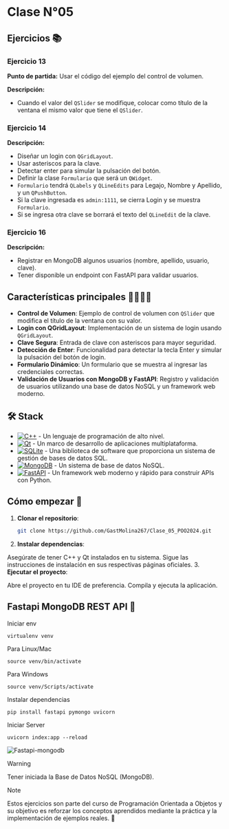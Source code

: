 # Clase N°05
## Ejercicios 📚

### Ejercicio 13
**Punto de partida:** Usar el código del ejemplo del control de volumen.

**Descripción:**
- Cuando el valor del `QSlider` se modifique, colocar como título de la ventana el mismo valor que tiene el `QSlider`.

### Ejercicio 14
**Descripción:**
- Diseñar un login con `QGridLayout`.
- Usar asteriscos para la clave.
- Detectar enter para simular la pulsación del botón.
- Definir la clase `Formulario` que será un `QWidget`.
- `Formulario` tendrá `QLabels` y `QLineEdits` para Legajo, Nombre y Apellido, y un `QPushButton`.
- Si la clave ingresada es `admin:1111`, se cierra Login y se muestra `Formulario`.
- Si se ingresa otra clave se borrará el texto del `QLineEdit` de la clave.

### Ejercicio 16
**Descripción:**
- Registrar en MongoDB algunos usuarios (nombre, apellido, usuario, clave).
- Tener disponible un endpoint con FastAPI para validar usuarios.

## Características principales 🙋‍♂️🙋‍♀️

- **Control de Volumen**: Ejemplo de control de volumen con `QSlider` que modifica el título de la ventana con su valor.
- **Login con QGridLayout**: Implementación de un sistema de login usando `QGridLayout`.
- **Clave Segura**: Entrada de clave con asteriscos para mayor seguridad.
- **Detección de Enter**: Funcionalidad para detectar la tecla Enter y simular la pulsación del botón de login.
- **Formulario Dinámico**: Un formulario que se muestra al ingresar las credenciales correctas.
- **Validación de Usuarios con MongoDB y FastAPI**: Registro y validación de usuarios utilizando una base de datos NoSQL y un framework web moderno.

## 🛠️ Stack

- [![C++][cplusplus-badge]][cplusplus-url] - Un lenguaje de programación de alto nivel.
- [![Qt][qt-badge]][qt-url] - Un marco de desarrollo de aplicaciones multiplataforma.
- [![SQLite][sqlite-badge]][sqlite-url] - Una biblioteca de software que proporciona un sistema de gestión de bases de datos SQL.
- [![MongoDB][mongodb-badge]][mongodb-url] - Un sistema de base de datos NoSQL.
- [![FastAPI][fastapi-badge]][fastapi-url] - Un framework web moderno y rápido para construir APIs con Python.

[qt-url]: https://www.qt.io/
[qt-badge]: https://img.shields.io/badge/Qt-41CD52?style=for-the-badge&logo=Qt&logoColor=white
[cplusplus-url]: https://es.wikipedia.org/wiki/C%2B%2B
[sqlite-url]: https://www.sqlite.org/index.html
[mongodb-url]: https://www.mongodb.com/
[fastapi-url]: https://fastapi.tiangolo.com/
[cplusplus-badge]: https://img.shields.io/badge/C++-00599C?style=for-the-badge&logo=c%2B%2B&logoColor=white
[sqlite-badge]: https://img.shields.io/badge/SQLite-003B57?style=for-the-badge&logo=SQLite&logoColor=white
[mongodb-badge]: https://img.shields.io/badge/MongoDB-47A248?style=for-the-badge&logo=MongoDB&logoColor=white
[fastapi-badge]: https://img.shields.io/badge/FastAPI-009688?style=for-the-badge&logo=FastAPI&logoColor=white

## Cómo empezar 🚀

1. **Clonar el repositorio**:
   ```bash
   git clone https://github.com/GastMolina267/Clase_05_POO2024.git
2. **Instalar dependencias**:

Asegúrate de tener C++ y Qt instalados en tu sistema.
Sigue las instrucciones de instalación en sus respectivas páginas oficiales.
3. **Ejecutar el proyecto**:

Abre el proyecto en tu IDE de preferencia.
Compila y ejecuta la aplicación.

## Fastapi MongoDB REST API 🚀

Iniciar env
```
virtualenv venv
```
Para Linux/Mac
```
source venv/bin/activate
```
Para Windows
```
source venv/Scripts/activate
```
Instalar dependencias
```
pip install fastapi pymongo uvicorn
```
Iniciar Server
```
uvicorn index:app --reload
```
![Fastapi-mongodb](https://user-images.githubusercontent.com/16520789/118378578-6ec43e80-b5f2-11eb-99bb-1a28abe9b5ed.png)
> [!WARNING]
> Tener iniciada la Base de Datos NoSQL (MongoDB).

> [!NOTE]
> Estos ejercicios son parte del curso de Programación Orientada a Objetos y su objetivo es reforzar los conceptos aprendidos mediante la práctica y la implementación de ejemplos reales. 🤝

